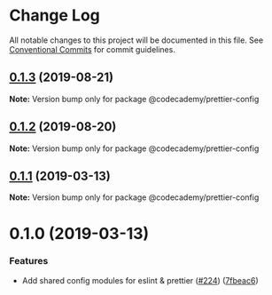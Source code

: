# Change Log

All notable changes to this project will be documented in this file.
See [Conventional Commits](https://conventionalcommits.org) for commit guidelines.

## [0.1.3](http://github.com/codecademy-engineering/client-modules/packages/prettier-config/compare/@codecademy/prettier-config@0.1.1...@codecademy/prettier-config@0.1.3) (2019-08-21)

**Note:** Version bump only for package @codecademy/prettier-config





## [0.1.2](http://github.com/codecademy-engineering/client-modules/packages/prettier-config/compare/@codecademy/prettier-config@0.1.1...@codecademy/prettier-config@0.1.2) (2019-08-20)

**Note:** Version bump only for package @codecademy/prettier-config





## [0.1.1](http://github.com/codecademy-engineering/client-modules/packages/prettier-config/compare/@codecademy/prettier-config@0.1.0...@codecademy/prettier-config@0.1.1) (2019-03-13)

**Note:** Version bump only for package @codecademy/prettier-config





# 0.1.0 (2019-03-13)


### Features

* Add shared config modules for eslint & prettier ([#224](http://github.com/codecademy-engineering/client-modules/packages/prettier-config/issues/224)) ([7fbeac6](http://github.com/codecademy-engineering/client-modules/packages/prettier-config/commit/7fbeac6))
